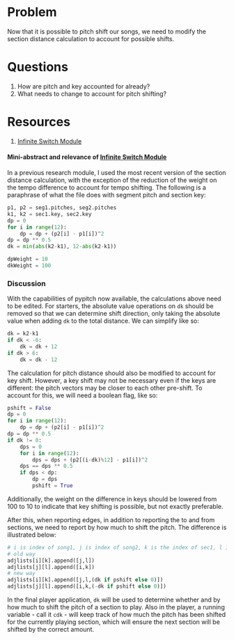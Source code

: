 # Problem
Now that it is possible to pitch shift our songs, we need to modify the section distance calculation to account for possible shifts.

# Questions
1. How are pitch and key accounted for already?
2. What needs to change to account for pitch shifting?

# Resources

1. [Infinite Switch Module]

#### Mini-abstract and relevance of [Infinite Switch Module]

In a previous research module, I used the most recent version of the section distance calculation, with the exception of the reduction of the weight on the tempo difference to account for tempo shifting. The following is a paraphrase of what the file does with segment pitch and section key:

```python
p1, p2 = seg1.pitches, seg2.pitches
k1, k2 = sec1.key, sec2.key
dp = 0
for i in range(12):
	dp = dp + (p2[i] - p1[i])^2
dp = dp ** 0.5
dk = min(abs(k2-k1), 12-abs(k2-k1))

dpWeight = 10
dkWeight = 100
```

### Discussion

With the capabilities of pypitch now available, the calculations above need to be edited. For starters, the absolute value operations on `dk` should be removed so that we can determine shift direction, only taking the absolute value when adding `dk` to the total distance. We can simplify like so:

```python
dk = k2-k1
if dk < -6:
	dk = dk + 12
if dk > 6:
	dk = dk - 12
```

The calculation for pitch distance should also be modified to account for key shift. However, a key shift may not be necessary even if the keys are different: the pitch vectors may be closer to each other pre-shift. To account for this, we will need a boolean flag, like so:

```python
pshift = False
dp = 0
for i in range(12):
	dp = dp + (p2[i] - p1[i])^2
dp = dp ** 0.5
if dk != 0:
	dps = 0
	for i in range(12):
		dps = dps + (p2[(i-dk)%12] - p1[i])^2
	dps == dps ** 0.5
	if dps < dp:
		dp = dps
		pshift = True
```

Additionally, the weight on the difference in keys should be lowered from 100 to 10 to indicate that key shifting is possible, but not exactly preferable.

After this, when reporting edges, in addition to reporting the to and from sections, we need to report by how much to shift the pitch. The difference is illustrated below:

```python
# i is index of song1, j is index of song2, k is the index of sec1, l is the index of sec2
# old way
adjlists[i][k].append([j,l])
adjlists[j][l].append([i,k])
# new way
adjlists[i][k].append([j,l,(dk if pshift else 0)])
adjlists[j][l].append([i,k,(-dk if pshift else 0)])
```

In the final player application, `dk` will be used to determine whether and by how much to shift the pitch of a section to play. Also in the player, a running variable - call it `cdk` - will keep track of how much the pitch has been shifted for the currently playing section, which will ensure the next section will be shifted by the correct amount.

[Infinite Switch Module]: https://github.com/sykesjd/echonest-research/blob/master/infiniteswitch/infiniteswitch.py